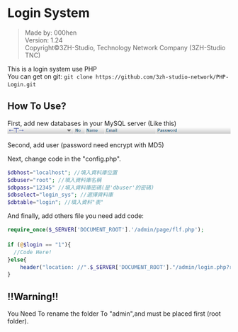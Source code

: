 # Login System
>Made by: 000hen <br/>
>Version: 1.24 <br/>
>Copyright&copy;3ZH-Studio, Technology Network Company (3ZH-Studio TNC)<br/>

This is a login system use PHP <br/>
You can get on git: ```git clone https://github.com/3zh-studio-network/PHP-Login.git```

## How To Use?

First, add new databases in your MySQL server (Like this)
![db](/img/n1.png)

Second, add user (password need encrypt with MD5)

Next, change code in the "config.php".

```php
$dbhost="localhost"; //填入資料庫位置
$dbuser="root"; //填入資料庫名稱
$dbpass="12345" //填入資料庫密碼(是'dbuser'的密碼)
$dbselect="login_sys"; //選擇資料庫
$dbtable="login"; //填入資料"表"
```

And finally, add others file you need add code:
```php
require_once($_SERVER['DOCUMENT_ROOT'].'/admin/page/flf.php');

if (@$login == "1"){
  //Code Here!
}else{
	header("location: //".$_SERVER['DOCUMENT_ROOT']."/admin/login.php?return=$url");
}
```

## !!Warning!!

You Need To rename the folder To "admin",and must be placed first (root folder).
